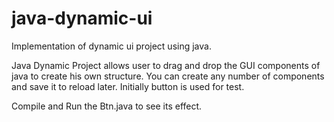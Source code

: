 # java-dynamic-ui
Implementation of dynamic ui project using java.

Java Dynamic Project allows user to drag and drop the GUI components of java to create his own structure.
You can create any number of components and save it to reload later. Initially button is used for test.

Compile and Run the Btn.java to see its effect.
